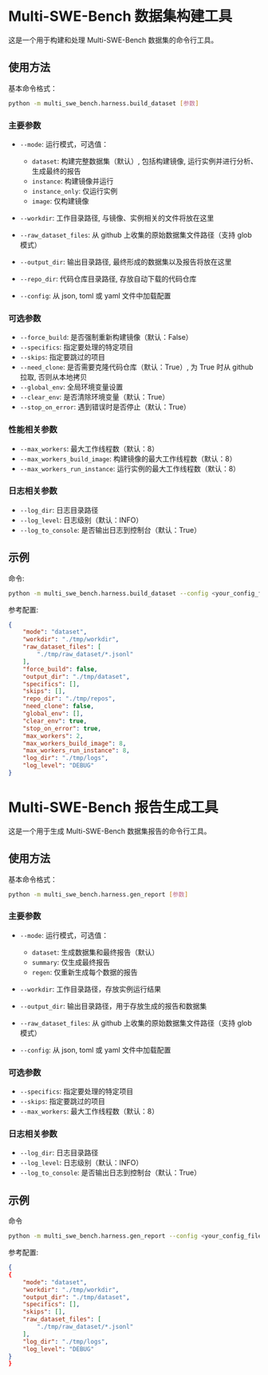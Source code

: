 # Multi-SWE-Bench 数据集构建工具

这是一个用于构建和处理 Multi-SWE-Bench 数据集的命令行工具。

## 使用方法

基本命令格式：

```bash
python -m multi_swe_bench.harness.build_dataset [参数]
```

### 主要参数

- `--mode`: 运行模式，可选值：
  - `dataset`: 构建完整数据集（默认）, 包括构建镜像, 运行实例并进行分析、生成最终的报告
  - `instance`: 构建镜像并运行
  - `instance_only`: 仅运行实例
  - `image`: 仅构建镜像

- `--workdir`: 工作目录路径, 与镜像、实例相关的文件将放在这里
- `--raw_dataset_files`: 从 github 上收集的原始数据集文件路径（支持 glob 模式）
- `--output_dir`: 输出目录路径, 最终形成的数据集以及报告将放在这里
- `--repo_dir`: 代码仓库目录路径, 存放自动下载的代码仓库
- `--config`: 从 json, toml 或 yaml 文件中加载配置

### 可选参数

- `--force_build`: 是否强制重新构建镜像（默认：False）
- `--specifics`: 指定要处理的特定项目
- `--skips`: 指定要跳过的项目
- `--need_clone`: 是否需要克隆代码仓库（默认：True）, 为 True 时从 github 拉取, 否则从本地拷贝
- `--global_env`: 全局环境变量设置
- `--clear_env`: 是否清除环境变量（默认：True）
- `--stop_on_error`: 遇到错误时是否停止（默认：True）

### 性能相关参数

- `--max_workers`: 最大工作线程数（默认：8）
- `--max_workers_build_image`: 构建镜像的最大工作线程数（默认：8）
- `--max_workers_run_instance`: 运行实例的最大工作线程数（默认：8）

### 日志相关参数

- `--log_dir`: 日志目录路径
- `--log_level`: 日志级别（默认：INFO）
- `--log_to_console`: 是否输出日志到控制台（默认：True）

## 示例

命令:
```bash
python -m multi_swe_bench.harness.build_dataset --config <your_config_file_path>
```

参考配置:
```json
{
    "mode": "dataset",
    "workdir": "./tmp/workdir",
    "raw_dataset_files": [
        "./tmp/raw_dataset/*.jsonl"
    ],
    "force_build": false,
    "output_dir": "./tmp/dataset",
    "specifics": [],
    "skips": [],
    "repo_dir": "./tmp/repos",
    "need_clone": false,
    "global_env": [],
    "clear_env": true,
    "stop_on_error": true,
    "max_workers": 2,
    "max_workers_build_image": 8,
    "max_workers_run_instance": 8,
    "log_dir": "./tmp/logs",
    "log_level": "DEBUG"
}
```

# Multi-SWE-Bench 报告生成工具

这是一个用于生成 Multi-SWE-Bench 数据集报告的命令行工具。

## 使用方法

基本命令格式：

```bash
python -m multi_swe_bench.harness.gen_report [参数]
```

### 主要参数

- `--mode`: 运行模式，可选值：
  - `dataset`: 生成数据集和最终报告（默认）
  - `summary`: 仅生成最终报告
  - `regen`: 仅重新生成每个数据的报告

- `--workdir`: 工作目录路径，存放实例运行结果
- `--output_dir`: 输出目录路径，用于存放生成的报告和数据集
- `--raw_dataset_files`: 从 github 上收集的原始数据集文件路径（支持 glob 模式）
- `--config`: 从 json, toml 或 yaml 文件中加载配置

### 可选参数

- `--specifics`: 指定要处理的特定项目
- `--skips`: 指定要跳过的项目
- `--max_workers`: 最大工作线程数（默认：8）

### 日志相关参数

- `--log_dir`: 日志目录路径
- `--log_level`: 日志级别（默认：INFO）
- `--log_to_console`: 是否输出日志到控制台（默认：True）

## 示例

命令 
```bash
python -m multi_swe_bench.harness.gen_report --config <your_config_file_path>
```

参考配置:
```json
{
{
    "mode": "dataset",
    "workdir": "./tmp/workdir",
    "output_dir": "./tmp/dataset",
    "specifics": [],
    "skips": [],
    "raw_dataset_files": [
        "./tmp/raw_dataset/*.jsonl"
    ],
    "log_dir": "./tmp/logs",
    "log_level": "DEBUG"
}
}
```
